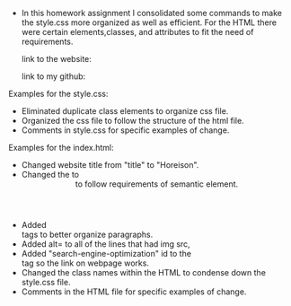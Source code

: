 * In this homework assignment I consolidated some commands to make the style.css more organized as well as efficient. For the HTML there were certain elements,classes, and attributes to fit the need of requirements.
    
    link to the website:

    link to my github:

 
Examples for the style.css:
* Eliminated duplicate class elements to organize css file.
* Organized the css file to follow the structure of the html file.
* Comments in style.css for specific examples of change.

Examples for the index.html:
* Changed website title from "title" to "Horeison".
* Changed the <head> to <header> to follow requirements of semantic element.
* Added <article> tags to better organize paragraphs.
* Added alt= to all of the lines that had img src,
* Added "search-engine-optimization" id to the <div> tag so the link on webpage works.
* Changed the class names within the HTML to condense down the style.css file.
* Comments in the HTML file for specific examples of change.
